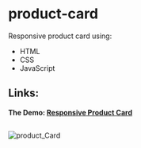 # product-card
Responsive product card using: 
- HTML 
- CSS 
- JavaScript

## Links:

**The Demo: [Responsive Product Card](https://adam-books.github.io/product-card/)**

##

![product_Card](https://user-images.githubusercontent.com/66003360/135558001-009bfe89-59da-401d-9d32-51f688bd9ffb.jpeg)

